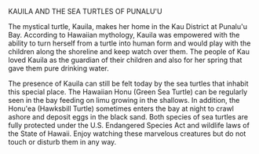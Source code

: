 KAUILA AND THE SEA TURTLES OF PUNALU'U

The mystical turtle, Kauila, makes her home in the Kau District at Punalu'u Bay. According to Hawaiian mythology, Kauila was empowered with the ability to turn herself from a turtle into human form and would play with the children along the shoreline and keep watch over them. The people of Kau loved Kauila as the guardian of their children and also for her spring that gave them pure drinking water.

The presence of Kauila can still be felt today by the sea turtles that inhabit this special place. The Hawaiian Honu (Green Sea Turtle) can be regularly seen in the bay feeding on limu growing in the shallows. In addition, the Honu'ea (Hawksbill Turtle) sometimes enters the bay at night to crawl ashore and deposit eggs in the black sand. Both species of sea turtles are fully protected under the U.S. Endangered Species Act and wildlife laws of the State of Hawaii. Enjoy watching these marvelous creatures but do not touch or disturb them in any way.
